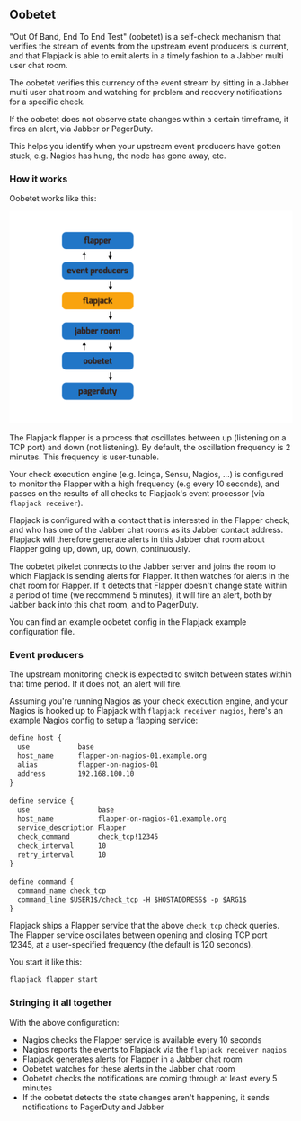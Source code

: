 ## Oobetet

"Out Of Band, End To End Test" (oobetet) is a self-check mechanism that verifies the stream of events from the upstream event producers is current, and that Flapjack is able to emit alerts in a timely fashion to a Jabber multi user chat room.

The oobetet verifies this currency of the event stream by sitting in a Jabber multi user chat room and watching for problem and recovery notifications for a specific check.

If the oobetet does not observe state changes within a certain timeframe, it fires an alert, via Jabber or PagerDuty.

This helps you identify when your upstream event producers have gotten stuck, e.g. Nagios has hung, the node has gone away, etc.

### How it works

Oobetet works like this:

![oobetet high level](/images/oobetet-high-level.png)

The Flapjack flapper is a process that oscillates between up (listening on a TCP port) and down (not listening). By default, the oscillation frequency is 2 minutes. This frequency is user-tunable.

Your check execution engine (e.g. Icinga, Sensu, Nagios, ...) is configured to monitor the Flapper with a high frequency (e.g every 10 seconds), and passes on the results of all checks to Flapjack's event processor (via `flapjack receiver`).

Flapjack is configured with a contact that is interested in the Flapper check, and who has one of the Jabber chat rooms as its Jabber contact address. Flapjack will therefore generate alerts in this Jabber chat room about Flapper going up, down, up, down, continuously.

The oobetet pikelet connects to the Jabber server and joins the room to which Flapjack is sending alerts for Flapper. It then watches for alerts in the chat room for Flapper. If it detects that Flapper doesn't change state within a period of time (we recommend 5 minutes), it will fire an alert, both by Jabber back into this chat room, and to PagerDuty.

You can find an example oobetet config in the Flapjack example configuration file.

### Event producers

The upstream monitoring check is expected to switch between states within that time period. If it does not, an alert will fire.

Assuming you're running Nagios as your check execution engine, and your Nagios is hooked up to Flapjack with `flapjack receiver nagios`, here's an example Nagios config to setup a flapping service:

```
define host {
  use            base
  host_name      flapper-on-nagios-01.example.org
  alias          flapper-on-nagios-01
  address        192.168.100.10
}

define service {
  use                 base
  host_name           flapper-on-nagios-01.example.org
  service_description Flapper
  check_command       check_tcp!12345
  check_interval      10
  retry_interval      10
}

define command {
  command_name check_tcp
  command_line $USER1$/check_tcp -H $HOSTADDRESS$ -p $ARG1$
}
```

Flapjack ships a Flapper service that the above `check_tcp` check queries. The Flapper service oscillates between opening and closing TCP port 12345, at a user-specified frequency (the default is 120 seconds).

You start it like this:

``` bash
flapjack flapper start
```

### Stringing it all together

With the above configuration:

 - Nagios checks the Flapper service is available every 10 seconds
 - Nagios reports the events to Flapjack via the `flapjack receiver nagios`
 - Flapjack generates alerts for Flapper in a Jabber chat room
 - Oobetet watches for these alerts in the Jabber chat room
 - Oobetet checks the notifications are coming through at least every 5 minutes
 - If the oobetet detects the state changes aren't happening, it sends notifications to PagerDuty and Jabber

